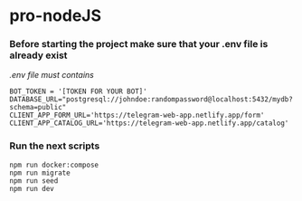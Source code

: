 # pro-nodeJS
### Before starting the project make sure that your .env file is already exist
*.env file must contains*
```
BOT_TOKEN = '[TOKEN FOR YOUR BOT]'
DATABASE_URL="postgresql://johndoe:randompassword@localhost:5432/mydb?schema=public"
CLIENT_APP_FORM_URL='https://telegram-web-app.netlify.app/form'
CLIENT_APP_CATALOG_URL='https://telegram-web-app.netlify.app/catalog'
```
### Run the next scripts

```
npm run docker:compose
npm run migrate
npm run seed
npm run dev

```